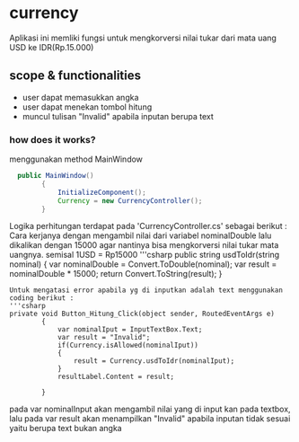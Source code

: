 # currency
Aplikasi ini memliki fungsi untuk mengkorversi nilai tukar dari mata uang USD ke IDR(Rp.15.000)

## scope & functionalities
- user dapat memasukkan angka
- user dapat menekan tombol hitung
- muncul tulisan "Invalid" apabila inputan berupa text

### how does it works?
menggunakan method MainWindow

```java
  public MainWindow()
        {
            InitializeComponent();
            Currency = new CurrencyController();
        }
```
Logika perhitungan terdapat pada 'CurrencyController.cs' sebagai berikut :
Cara kerjanya dengan mengambil nilai dari variabel nominalDouble lalu dikalikan dengan 15000 agar nantinya bisa mengkorversi nilai tukar mata uangnya. semisal 1USD = Rp15000
'''csharp
  public string usdToIdr(string nominal)
        {
            var nominalDouble = Convert.ToDouble(nominal);
            var result = nominalDouble * 15000;
            return Convert.ToString(result);
        }
```
Untuk mengatasi error apabila yg di inputkan adalah text menggunakan coding berikut :
'''csharp
private void Button_Hitung_Click(object sender, RoutedEventArgs e)
        {
            var nominalIput = InputTextBox.Text;
            var result = "Invalid";
            if(Currency.isAllowed(nominalIput))
            {
                result = Currency.usdToIdr(nominalIput);
            }
            resultLabel.Content = result;

        }
```
pada var nominalInput akan mengambil nilai yang di input kan pada textbox, lalu pada var result akan menampilkan "Invalid" apabila inputan tidak sesuai yaitu berupa text bukan angka
